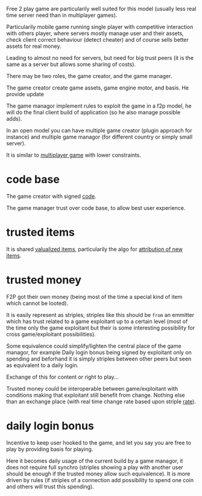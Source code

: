 

Free 2 play game are particularily well suited for this model (usually less real time server need than in multiplayer games).

Particularily mobile game running single player with competitive interaction with others player, where servers mostly manage user and their assets, check client correct behaviour (detect cheater) and of course sells better assets for real money.

Leading to almost no need for servers, but need for big trust peers (it is the same as a server but allows some sharing of costs).

There may be two roles, the game creator, and the game manager.

The game creator create game assets, game engine motor, and basis. He provide update

The game managor implement rules to exploit the game in a f2p model, he will do the final client build of application (so he also manage possible adds). 

In an open model you can have multiple game creator (plugin approach for instance) and multiple game managor (for different country or simply small server).

It is similar to [multiplayer game](./multipgame.md) with lower constraints.

# code base

The game creator with signed [code](./code.md).

The game manager trust over code base, to allow best user experience.

# trusted items

It is shared [valualized items](./item.md), particularily the algo for [attribution of new items](./itemattribution.md).

# trusted money

F2P got their own money (being most of the time a special kind of item which cannot be looted).

It is easily represent as striples, striples like this should be `from` an emmitter which has trust related to a game exploitant up to a certain level (most of the time only the game exploitant but their is some interesting possibility for cross game/exploitant possibilities).

Some equivalence could simplify/lighten the central place of the game managor, for example Daily login bonus being signed by exploitant only on spending and beforhand it is simply striples between other peers but seen as equivalent to a daily login.

Exchange of this for content or right to play...

Trusted money could be interoperable between game/exploitant with conditions making that exploitant still benefit from change. Nothing else than an exchange place (with real time change rate based upon striple [rate](./exchange.md)).

# daily login bonus

Incentive to keep user hooked to the game, and let you say you are free to play by providing basis for playing.

Here it becomes daily usage of the current build by a game managor, it does not require full synchro (striples showing a play with another user should be enough if the trusted money allow such equivalence). It is more driven by rules (if striples of a connection add possibility to spend one coin and others will trust this spending).
